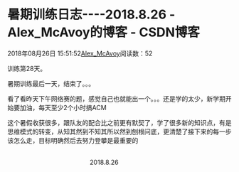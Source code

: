 # 暑期训练日志----2018.8.26 - Alex_McAvoy的博客 - CSDN博客





2018年08月26日 15:51:52[Alex_McAvoy](https://me.csdn.net/u011815404)阅读数：52








训练第28天。

暑期训练最后一天，结束了。。。

看了看昨天下午网络赛的题，感觉自己也就能出一个。。。还是学的太少，新学期开始要加油，每天至少2个小时搞ACM

这个暑假收获很多，跟队友的配合比之前更有默契了，学了很多新的知识点，有是思维模式的转变，从知其然到不知其所以然到刨根问底，更清楚了接下来的每一步该怎么走，目标明确然后去努力登攀是最重要的

                                                                                                                                                                               2018.8.26



